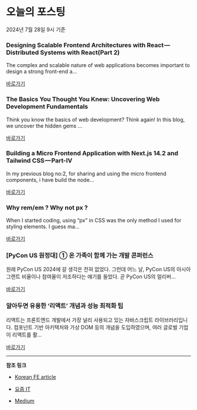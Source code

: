 # 오늘의 포스팅 
2024년 7월 28일 9시 기준 

### Designing Scalable Frontend Architectures with React — Distributed Systems with React(Part 2) 

 The complex and scalable nature of web applications becomes important to design a strong front-end a... 

 [바로가기](https://medium.com/m/signin?actionUrl=https%3A%2F%2Fmedium.com%2F_%2Fbookmark%2Fp%2F4930bedafaeb&operation=register&redirect=https%3A%2F%2Fmedium.com%2F%40deeptanshu.sankhwar%2Fdesigning-scalable-frontend-architectures-with-react-distributed-systems-with-react-part-2-4930bedafaeb&source=---------0-84----------frontend------bookmark_preview----717a04f5_7e30_42f0_ade2_eb6603f286d6-------) 

### The Basics You Thought You Knew: Uncovering Web Development Fundamentals 

 Think you know the basics of web development? Think again! In this blog, we uncover the hidden gems ... 

 [바로가기](https://medium.com/m/signin?actionUrl=https%3A%2F%2Fmedium.com%2F_%2Fbookmark%2Fp%2F360012cf9d53&operation=register&redirect=https%3A%2F%2Fmedium.com%2F%40khushi1399gupta%2Fthe-basics-you-thought-you-knew-uncovering-web-development-fundamentals-360012cf9d53&source=---------0-84----------reactjs------bookmark_preview----9fced69a_052a_4929_91be_fc32854421ce-------) 

### Building a Micro Frontend Application with Next.js 14.2 and Tailwind CSS — Part-IV 

 In my previous blog no:2, for sharing and using the micro frontend components, i have build the node... 

 [바로가기](https://medium.com/m/signin?actionUrl=https%3A%2F%2Fmedium.com%2F_%2Fbookmark%2Fp%2Fad787ceabfc5&operation=register&redirect=https%3A%2F%2Fblog.stackademic.com%2Fbuilding-a-micro-frontend-application-with-next-js-14-2-and-tailwind-css-part-iv-ad787ceabfc5&source=---------0-84----------nextjs------bookmark_preview----75c59110_14c2_4c10_8632_13ab4aba2acb-------) 

### Why rem/em ? Why not px ? 

 When I started coding, using “px” in CSS was the only method I used for styling elements. I guess ma... 

 [바로가기](https://medium.com/m/signin?actionUrl=https%3A%2F%2Fmedium.com%2F_%2Fbookmark%2Fp%2F839755f307c4&operation=register&redirect=https%3A%2F%2Fsourabhmk.medium.com%2Fwhy-rem-em-why-not-px-839755f307c4&source=---------0-84----------front_end_development------bookmark_preview----e03fa193_9a3a_4c28_a160_f98063bf2b0f-------) 

### [PyCon US 원정대] ① 온 가족이 함께 가는 개발 콘퍼런스 

 원래 PyCon US 2024에 갈 생각은 전혀 없었다. 그런데 어느 날, PyCon US의 아시아 그랜트 비율이나 참여율이 저조하다는 얘기를 들었다. 곧 PyCon US의 얼리버... 

 [바로가기](https://yozm.wishket.com/magazine/detail/2689/) 

### 알아두면 유용한 ‘리액트’ 개념과 성능 최적화 팁 

 리액트는 프론트엔드 개발에서 가장 널리 사용되고 있는 자바스크립트 라이브러리입니다. 컴포넌트 기반 아키텍처와 가상 DOM 등의 개념을 도입하였으며, 여러 글로벌 기업이 리액트를 활... 

 [바로가기](https://yozm.wishket.com/magazine/detail/2688/) 

---

**참조 링크**

- [Korean FE article](https://kofearticle.substack.com) 

- [요즘 IT](https://yozm.wishket.com/magazine) 

- [Medium](https://medium.com) 

